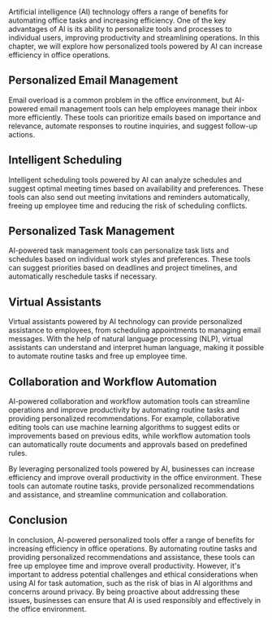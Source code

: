 
Artificial intelligence (AI) technology offers a range of benefits for automating office tasks and increasing efficiency. One of the key advantages of AI is its ability to personalize tools and processes to individual users, improving productivity and streamlining operations. In this chapter, we will explore how personalized tools powered by AI can increase efficiency in office operations.

Personalized Email Management
-----------------------------

Email overload is a common problem in the office environment, but AI-powered email management tools can help employees manage their inbox more efficiently. These tools can prioritize emails based on importance and relevance, automate responses to routine inquiries, and suggest follow-up actions.

Intelligent Scheduling
----------------------

Intelligent scheduling tools powered by AI can analyze schedules and suggest optimal meeting times based on availability and preferences. These tools can also send out meeting invitations and reminders automatically, freeing up employee time and reducing the risk of scheduling conflicts.

Personalized Task Management
----------------------------

AI-powered task management tools can personalize task lists and schedules based on individual work styles and preferences. These tools can suggest priorities based on deadlines and project timelines, and automatically reschedule tasks if necessary.

Virtual Assistants
------------------

Virtual assistants powered by AI technology can provide personalized assistance to employees, from scheduling appointments to managing email messages. With the help of natural language processing (NLP), virtual assistants can understand and interpret human language, making it possible to automate routine tasks and free up employee time.

Collaboration and Workflow Automation
-------------------------------------

AI-powered collaboration and workflow automation tools can streamline operations and improve productivity by automating routine tasks and providing personalized recommendations. For example, collaborative editing tools can use machine learning algorithms to suggest edits or improvements based on previous edits, while workflow automation tools can automatically route documents and approvals based on predefined rules.

By leveraging personalized tools powered by AI, businesses can increase efficiency and improve overall productivity in the office environment. These tools can automate routine tasks, provide personalized recommendations and assistance, and streamline communication and collaboration.

Conclusion
----------

In conclusion, AI-powered personalized tools offer a range of benefits for increasing efficiency in office operations. By automating routine tasks and providing personalized recommendations and assistance, these tools can free up employee time and improve overall productivity. However, it's important to address potential challenges and ethical considerations when using AI for task automation, such as the risk of bias in AI algorithms and concerns around privacy. By being proactive about addressing these issues, businesses can ensure that AI is used responsibly and effectively in the office environment.
